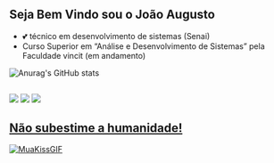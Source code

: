 ## Seja Bem Vindo sou o João Augusto 

- 💕 técnico em desenvolvimento de sistemas (Senai)
- Curso Superior em “Análise e Desenvolvimento de Sistemas” pela Faculdade vincit  (em andamento)


![Anurag's GitHub stats](https://github-readme-stats.vercel.app/api?username=Joao-Augusto0&show_icons=true&theme=radical)

##

<div>
  <a href="https://www.instagram.com/joao.augustozzz/"target="_blank"><img src="https://img.shields.io/badge/-Instagram-%23E4405F?style=for-the-badge&logo=instagram&logoColor=white" target="_blank"></a>
  <a href = "https://mail.google.com/mail/u/1/?ogbl#inbox"><img src="https://img.shields.io/badge/Gmail-D14836?style=for-the-badge&logo=gmail&logoColor=white" target="_blank"></a>
  <a href = "https://api.whatsapp.com/send?phone=5519987428374"><img src= "https://img.shields.io/badge/WhatsApp-25D366?style=for-the-badge&logo=whatsapp&logoColor=white"
                                                                                                                                           
</div>    
    
## Não subestime a humanidade!
    
![MuaKissGIF](https://user-images.githubusercontent.com/98486135/151452454-58fd152e-5fab-4608-9fa3-bd9649fa107b.gif)
